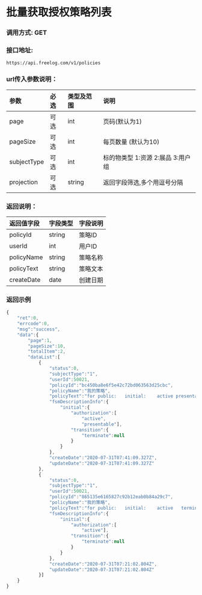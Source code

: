 # 批量获取授权策略列表

### 调用方式: GET

### 接口地址:

```
https://api.freelog.com/v1/policies
```

### url传入参数说明：

| 参数 | 必选 | 类型及范围 | 说明 |
| :--- | :--- | :--- | :--- |
| page | 可选 | int | 页码(默认为1) |
| pageSize | 可选 | int | 每页数量 (默认为10) |
| subjectType | 可选 | int | 标的物类型 1:资源 2:展品 3:用户组 |
| projection | 可选 | string | 返回字段筛选,多个用逗号分隔 |


### 返回说明：

| 返回值字段 | 字段类型 | 字段说明 |
| :--- | :--- | :--- |
| policyId | string | 策略ID |
| userId | int | 用户ID |
| policyName | string | 策略名称 |
| policyText | string | 策略文本 |
| createDate | date | 创建日期 |

### 返回示例

```js
{
    "ret":0,
    "errcode":0,
    "msg":"success",
    "data":{
        "page":1,
        "pageSize":10,
        "totalItem":2,
        "dataList":[
            {
                "status":0,
                "subjectType":"1",
                "userId":50021,
                "policyId":"bc450ba8e6f5e42c72bd063563d25cbc",
                "policyName":"我的策略",
                "policyText":"for public:   initial:    active presentable   terminate ",
                "fsmDescriptionInfo":{
                    "initial":{
                        "authorization":[
                            "active",
                            "presentable"],
                        "transition":{
                            "terminate":null
                        }
                    }
                },
                "createDate":"2020-07-31T07:41:09.327Z",
                "updateDate":"2020-07-31T07:41:09.327Z"
            },
            {
                "status":0,
                "subjectType":"1",
                "userId":50021,
                "policyId":"865135e6165827c92b12eab0b84a29c7",
                "policyName":"我的策略",
                "policyText":"for public:   initial:    active   terminate",
                "fsmDescriptionInfo":{
                    "initial":{
                        "authorization":[
                            "active"],
                        "transition":{
                            "terminate":null
                        }
                    }
                },
                "createDate":"2020-07-31T07:21:02.804Z",
                "updateDate":"2020-07-31T07:21:02.804Z"
            }]
    }
}

```